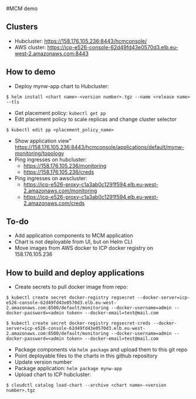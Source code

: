 #MCM demo

## Clusters
- Hubcluster: https://158.176.105.236:8443/hcmconsole/
- AWS cluster: https://icp-e526-console-62d49fd43e0570d3.elb.eu-west-2.amazonaws.com:8443

## How to demo
- Deploy mynw-app chart to Hubcluster:
```
$ helm install <chart name>-<version number>.tgz --name <release name> --tls
```
- Get placement policy: `kubectl get pp`
- Edit placement policy to scale replicas and change cluster selector
```
$ kubectl edit pp <placement_policy_name>
```
- Show application view" https://158.176.105.236:8443/hcmconsole/applications/default/mynw-monitoring/topology
- Ping ingresses on hubcluster:
  - https://158.176.105.236/monitoring
  - https://158.176.105.236/creds
- Ping ingresses on awscluster:
  - https://icp-e526-proxy-c1a3ab0c1291f594.elb.eu-west-2.amazonaws.com/monitoring
  - https://icp-e526-proxy-c1a3ab0c1291f594.elb.eu-west-2.amazonaws.com/creds

## To-do
- Add application components to MCM application
- Chart is not deployable from UI, but on Helm CLI
- Move images from AWS docker to ICP docker registry on 158.176.105.236

## How to build and deploy applications
- Create secrets to pull docker image from repo:
```
$ kubectl create secret docker-registry regsecret --docker-server=icp-e526-console-62d49fd43e0570d3.elb.eu-west-2.amazonaws.com:8500/default/monitoring --docker-username=admin --docker-password=<admin token> --docker-email=test@mail.com
```
```
$ kubectl create secret docker-registry regsecret-creds --docker-server=icp-e526-console-62d49fd43e0570d3.elb.eu-west-2.amazonaws.com:8500/default/monitoring --docker-username=admin --docker-password=<admin token> --docker-email=test@mail.com
```
- Package components via `helm package` and upload them to this git repo
- Point deployable files to the charts in this github repository
- Update version number
- Package application: `helm package mynw-app`
- Upload chart to ICP hubcluster:
```
$ cloudctl catalog load-chart --archive <chart name>-<version number>.tgz
```
